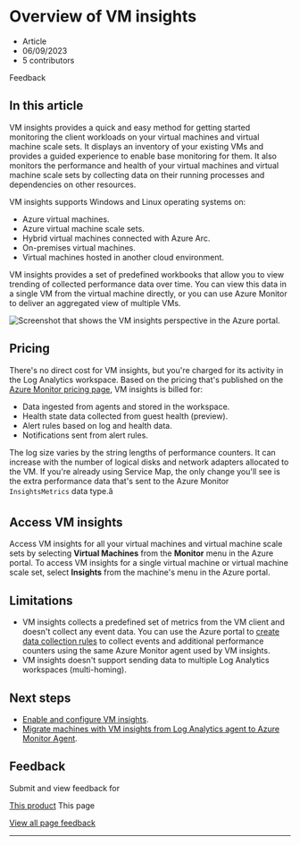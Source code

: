 # Overview of VM insights

* Article
* 06/09/2023
* 5 contributors

Feedback

## In this article

VM insights provides a quick and easy method for getting started monitoring the client workloads on your virtual machines and virtual machine scale sets. It displays an inventory of your existing VMs and provides a guided experience to enable base monitoring for them. It also monitors the performance and health of your virtual machines and virtual machine scale sets by collecting data on their running processes and dependencies on other resources.

VM insights supports Windows and Linux operating systems on:

* Azure virtual machines.
* Azure virtual machine scale sets.
* Hybrid virtual machines connected with Azure Arc.
* On-premises virtual machines.
* Virtual machines hosted in another cloud environment.

VM insights provides a set of predefined workbooks that allow you to view trending of collected performance data over time. You can view this data in a single VM from the virtual machine directly, or you can use Azure Monitor to deliver an aggregated view of multiple VMs.

![Screenshot that shows the VM insights perspective in the Azure portal.](media/vminsights-overview/vminsights-azmon-directvm.png)

## Pricing

There's no direct cost for VM insights, but you're charged for its activity in the Log Analytics workspace. Based on the pricing that's published on the [Azure Monitor pricing page](https://azure.microsoft.com/pricing/details/monitor/), VM insights is billed for:

* Data ingested from agents and stored in the workspace.
* Health state data collected from guest health (preview).
* Alert rules based on log and health data.
* Notifications sent from alert rules.

The log size varies by the string lengths of performance counters. It can increase with the number of logical disks and network adapters allocated to the VM. If you're already using Service Map, the only change you'll see is the extra performance data that's sent to the Azure Monitor `InsightsMetrics` data type.â

## Access VM insights

Access VM insights for all your virtual machines and virtual machine scale sets by selecting **Virtual Machines** from the **Monitor** menu in the Azure portal. To access VM insights for a single virtual machine or virtual machine scale set, select **Insights** from the machine's menu in the Azure portal.

## Limitations

* VM insights collects a predefined set of metrics from the VM client and doesn't collect any event data. You can use the Azure portal to [create data collection rules](../agents/data-collection-rule-azure-monitor-agent) to collect events and additional performance counters using the same Azure Monitor agent used by VM insights.
* VM insights doesn't support sending data to multiple Log Analytics workspaces (multi-homing).

## Next steps

* [Enable and configure VM insights](vminsights-enable-overview).
* [Migrate machines with VM insights from Log Analytics agent to Azure Monitor Agent](vminsights-enable-overview#migrate-from-log-analytics-agent-to-azure-monitor-agent).

## Feedback

Submit and view feedback for

[This product](https://feedback.azure.com/d365community/forum/3887dc70-2025-ec11-b6e6-000d3a4f09d0)
This page

[View all page feedback](https://github.com/MicrosoftDocs/azure-docs/issues)

---
